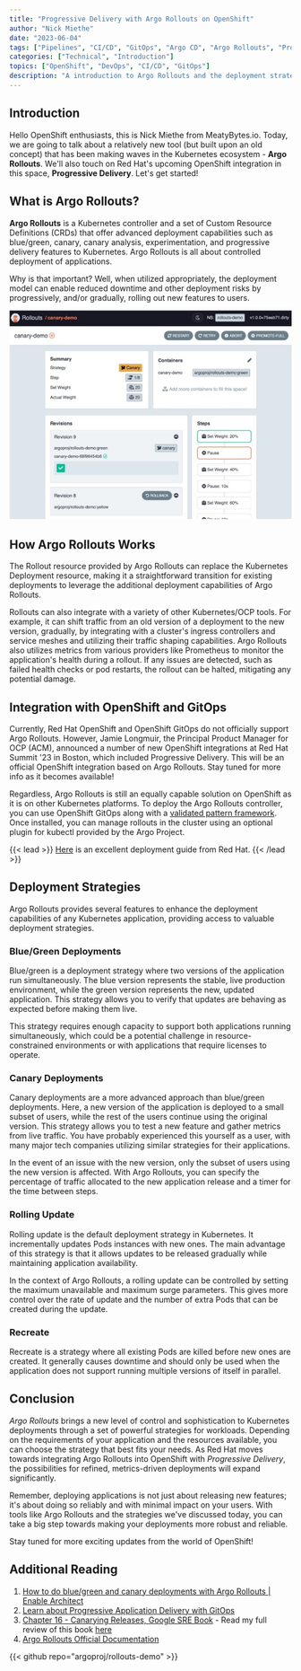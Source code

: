 ```yaml
---
title: "Progressive Delivery with Argo Rollouts on OpenShift"
author: "Nick Miethe"
date: "2023-06-04"
tags: ["Pipelines", "CI/CD", "GitOps", "Argo CD", "Argo Rollouts", "Progressive Delivery", "Deployment Strategies", "Canary", "Blue/Green"]
categories: ["Technical", "Introduction"]
topics: ["OpenShift", "DevOps", "CI/CD", "GitOps"]
description: "A introduction to Argo Rollouts and the deployment strategies it enables, plus a call-out to Red Hat's new related offering on OpenShift, Progressive Delivery."
---
```


## Introduction

Hello OpenShift enthusiasts, this is Nick Miethe from MeatyBytes.io. Today, we are going to talk about a relatively new tool (but built upon an old concept) that has been making waves in the Kubernetes ecosystem - **Argo Rollouts**. We'll also touch on Red Hat's upcoming OpenShift integration in this space, **Progressive Delivery**. Let's get started!

## What is Argo Rollouts?

**Argo Rollouts** is a Kubernetes controller and a set of Custom Resource Definitions (CRDs) that offer advanced deployment capabilities such as blue/green, canary, canary analysis, experimentation, and progressive delivery features to Kubernetes. Argo Rollouts is all about controlled deployment of applications.

Why is that important? Well, when utilized appropriately, the deployment model can enable reduced downtime and other deployment risks by progressively, and/or gradually, rolling out new features to users.

![Example dashboard of Argo Rollouts](progressive-delivery-dash.jpg)

## How Argo Rollouts Works

The Rollout resource provided by Argo Rollouts can replace the Kubernetes Deployment resource, making it a straightforward transition for existing deployments to leverage the additional deployment capabilities of Argo Rollouts.

Rollouts can also integrate with a variety of other Kubernetes/OCP tools. For example, it can shift traffic from an old version of a deployment to the new version, gradually, by integrating with a cluster's ingress controllers and service meshes and utilizing their traffic shaping capabilities. Argo Rollouts also utilizes metrics from various providers like Prometheus to monitor the application's health during a rollout. If any issues are detected, such as failed health checks or pod restarts, the rollout can be halted, mitigating any potential damage.

## Integration with OpenShift and GitOps

Currently, Red Hat OpenShift and OpenShift GitOps do not officially support Argo Rollouts. However, Jamie Longmuir, the Principal Product Manager for OCP (ACM), announced a number of new OpenShift integrations at Red Hat Summit '23 in Boston, which included Progressive Delivery. This will be an official OpenShift integration based on Argo Rollouts. Stay tuned for more info as it becomes available!

Regardless, Argo Rollouts is still an equally capable solution on OpenShift as it is on other Kubernetes platforms. To deploy the Argo Rollouts controller, you can use OpenShift GitOps along with a [validated pattern framework](https://github.com/hybrid-cloud-patterns/argo-rollouts). Once installed, you can manage rollouts in the cluster using an optional plugin for kubectl provided by the Argo Project.

{{< lead >}}
[Here](https://www.redhat.com/architect/blue-green-canary-argo-rollouts) is an excellent deployment guide from Red Hat.
{{< /lead >}}

## Deployment Strategies

Argo Rollouts provides several features to enhance the deployment capabilities of any Kubernetes application, providing access to valuable deployment strategies.

### Blue/Green Deployments

Blue/green is a deployment strategy where two versions of the application run simultaneously. The blue version represents the stable, live production environment, while the green version represents the new, updated application. This strategy allows you to verify that updates are behaving as expected before making them live.

This strategy requires enough capacity to support both applications running simultaneously, which could be a potential challenge in resource-constrained environments or with applications that require licenses to operate.

### Canary Deployments

Canary deployments are a more advanced approach than blue/green deployments. Here, a new version of the application is deployed to a small subset of users, while the rest of the users continue using the original version. This strategy allows you to test a new feature and gather metrics from live traffic. You have probably experienced this yourself as a user, with many major tech companies utilizing similar strategies for their applications.

In the event of an issue with the new version, only the subset of users using the new version is affected. With Argo Rollouts, you can specify the percentage of traffic allocated to the new application release and a timer for the time between steps.

### Rolling Update

Rolling update is the default deployment strategy in Kubernetes. It incrementally updates Pods instances with new ones. The main advantage of this strategy is that it allows updates to be released gradually while maintaining application availability.

In the context of Argo Rollouts, a rolling update can be controlled by setting the maximum unavailable and maximum surge parameters. This gives more control over the rate of update and the number of extra Pods that can be created during the update.

### Recreate

Recreate is a strategy where all existing Pods are killed before new ones are created. It generally causes downtime and should only be used when the application does not support running multiple versions of itself in parallel.

## Conclusion

*Argo Rollouts* brings a new level of control and sophistication to Kubernetes deployments through a set of powerful strategies for workloads. Depending on the requirements of your application and the resources available, you can choose the strategy that best fits your needs. As Red Hat moves towards integrating Argo Rollouts into OpenShift with *Progressive Delivery*, the possibilities for refined, metrics-driven deployments will expand significantly.

Remember, deploying applications is not just about releasing new features; it's about doing so reliably and with minimal impact on your users. With tools like Argo Rollouts and the strategies we've discussed today, you can take a big step towards making your deployments more robust and reliable.

Stay tuned for more exciting updates from the world of OpenShift!

## Additional Reading

1. [How to do blue/green and canary deployments with Argo Rollouts | Enable Architect](https://www.redhat.com/architect/blue-green-canary-argo-rollouts)
2. [Learn about Progressive Application Delivery with GitOps](https://cloud.redhat.com/blog/learn-about-progressive-application-delivery-with-gitops)
3. [Chapter 16 - Canarying Releases, Google SRE Book](https://sre.google/workbook/canarying-releases/) - Read my full review of this book [here](/posts/careers-and-education/books-and-podcasts/reviews/sre/)
4. [Argo Rollouts Official Documentation](https://argoproj.github.io/argo-rollouts/)

{{< github repo="argoproj/rollouts-demo" >}}
